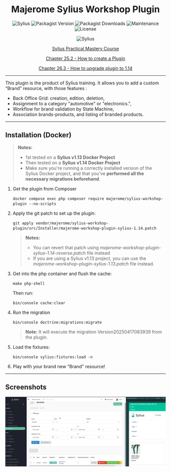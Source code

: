 <h1 align="center">Majerome Sylius Workshop Plugin</h1> 

<div align="center">

![Sylius](https://img.shields.io/badge/sylius-1.14-brightgreen)
![Packagist Version](https://img.shields.io/packagist/v/majerome/sylius-workshop-plugin)
![Packagist Downloads](https://img.shields.io/packagist/dt/majerome/sylius-workshop-plugin)
![Maintenance](https://img.shields.io/maintenance/no/2025)
![License](https://img.shields.io/badge/license-MIT-blue)

</div>

<div align="center">

![Sylius](https://sylius.com/wp-content/uploads/2021/03/sylius-logo_sylius-logo-light-1024x422.jpg)

[Sylius Practical Mastery Course](https://academy.sylius.com/course/sylius-practical-mastery-course/)

[Chapter 25.2 - How to create a Plugin](https://academy.sylius.com/lesson/25-2-how-to-create-a-plugin/)

[Chapter 26.3 - How to upgrade plugin to 1.14](https://academy.sylius.com/lesson/26-3-how-to-upgrade-plugin-to-1-14/)

</div>

---

<p>
This plugin is the product of Sylius training. 
It allows you to add a custom “Brand” resource, with those features :

- Back Office Grid: creation, edition, deletion,
- Assignment to a category "automotive" or "electronics.",
- Workflow for brand validation by State Machine, 
- Association brands-products, and listing of branded products.
</p>

---

## Installation (Docker)
>**Notes:** 
> - 1st tested on a **Sylius v1.13 Docker Project**
> - Then tested on a **Sylius v1.14 Docker Project**
> - Make sure you're running a correctly installed version of the Sylius Docker project, and that you've **performed all the necessary migrations beforehand**.


1. Get the plugin from Composer
    ```
    docker compose exec php composer require majerome/sylius-workshop-plugin --no-scripts
    ```

2. Apply the git patch to set up the plugin:
    ```
    git apply vendor/majerome/sylius-workshop-plugin/src/Installer/majerome-workshop-plugin-sylius-1.14.patch
    ```

    > **Notes:** 
      > - You can revert that patch using *majerome-workshop-plugin-sylius-1.14-reverse.patch* file instead
      > - If you are using a Sylius v1.13 project, you can use the *majerome-workshop-plugin-sylius-1.13.patch* file instead.

3. Get into the php container and flush the cache:
    ```
    make php-shell
    ```
    Then run:
    ```
    bin/console cache:clear
    ```
4. Run the migration
    ```
    bin/console doctrine:migrations:migrate
    ```
    > **Note:** It will execute the migration Version20250417083939 from the plugin.

5. Load the fixtures:
    ```
    bin/console sylius:fixtures:load -n
    ```

6. Play with your brand new "Brand" resource! 

---

## Screenshots

![Demo](https://raw.githubusercontent.com/majerome/sylius-workshop-plugin/master/docs/demo.png)
